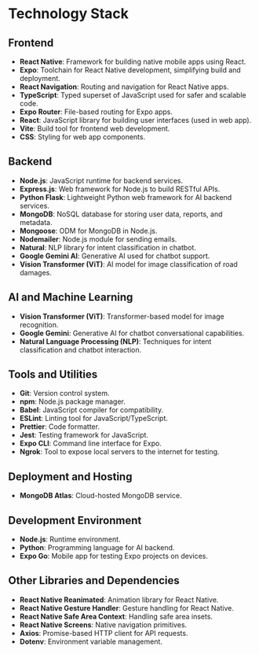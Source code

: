 # Technology Stack

## Frontend
- **React Native**: Framework for building native mobile apps using React.
- **Expo**: Toolchain for React Native development, simplifying build and deployment.
- **React Navigation**: Routing and navigation for React Native apps.
- **TypeScript**: Typed superset of JavaScript used for safer and scalable code.
- **Expo Router**: File-based routing for Expo apps.
- **React**: JavaScript library for building user interfaces (used in web app).
- **Vite**: Build tool for frontend web development.
- **CSS**: Styling for web app components.

## Backend
- **Node.js**: JavaScript runtime for backend services.
- **Express.js**: Web framework for Node.js to build RESTful APIs.
- **Python Flask**: Lightweight Python web framework for AI backend services.
- **MongoDB**: NoSQL database for storing user data, reports, and metadata.
- **Mongoose**: ODM for MongoDB in Node.js.
- **Nodemailer**: Node.js module for sending emails.
- **Natural**: NLP library for intent classification in chatbot.
- **Google Gemini AI**: Generative AI used for chatbot support.
- **Vision Transformer (ViT)**: AI model for image classification of road damages.

## AI and Machine Learning
- **Vision Transformer (ViT)**: Transformer-based model for image recognition.
- **Google Gemini**: Generative AI for chatbot conversational capabilities.
- **Natural Language Processing (NLP)**: Techniques for intent classification and chatbot interaction.

## Tools and Utilities
- **Git**: Version control system.
- **npm**: Node.js package manager.
- **Babel**: JavaScript compiler for compatibility.
- **ESLint**: Linting tool for JavaScript/TypeScript.
- **Prettier**: Code formatter.
- **Jest**: Testing framework for JavaScript.
- **Expo CLI**: Command line interface for Expo.
- **Ngrok**: Tool to expose local servers to the internet for testing.

## Deployment and Hosting
- **MongoDB Atlas**: Cloud-hosted MongoDB service.

## Development Environment
- **Node.js**: Runtime environment.
- **Python**: Programming language for AI backend.
- **Expo Go**: Mobile app for testing Expo projects on devices.

## Other Libraries and Dependencies
- **React Native Reanimated**: Animation library for React Native.
- **React Native Gesture Handler**: Gesture handling for React Native.
- **React Native Safe Area Context**: Handling safe area insets.
- **React Native Screens**: Native navigation primitives.
- **Axios**: Promise-based HTTP client for API requests.
- **Dotenv**: Environment variable management.
